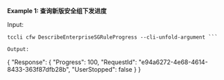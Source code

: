 **Example 1: 查询新版安全组下发进度**



Input: 

```
tccli cfw DescribeEnterpriseSGRuleProgress --cli-unfold-argument ```

Output: 
```
{
    "Response": {
        "Progress": 100,
        "RequestId": "e94a6272-4e68-4614-8433-363f87dfb28b",
        "UserStopped": false
    }
}
```

